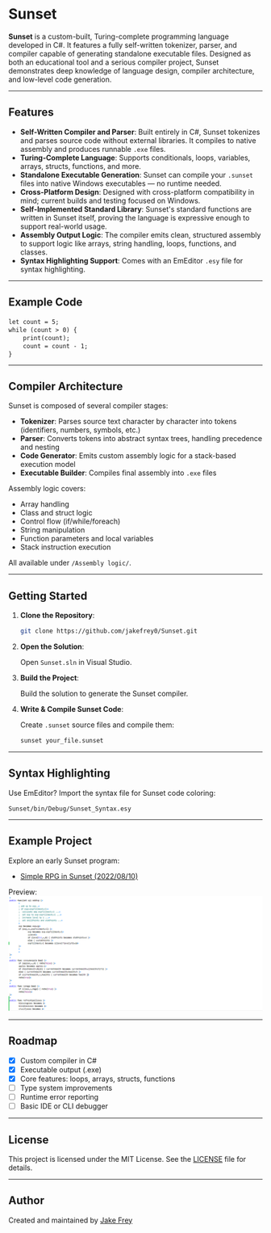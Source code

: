 # Sunset

**Sunset** is a custom-built, Turing-complete programming language developed in C#. It features a fully self-written tokenizer, parser, and compiler capable of generating standalone executable files. Designed as both an educational tool and a serious compiler project, Sunset demonstrates deep knowledge of language design, compiler architecture, and low-level code generation.

---

## Features

- **Self-Written Compiler and Parser**: Built entirely in C#, Sunset tokenizes and parses source code without external libraries. It compiles to native assembly and produces runnable `.exe` files.
- **Turing-Complete Language**: Supports conditionals, loops, variables, arrays, structs, functions, and more.
- **Standalone Executable Generation**: Sunset can compile your `.sunset` files into native Windows executables — no runtime needed.
- **Cross-Platform Design**: Designed with cross-platform compatibility in mind; current builds and testing focused on Windows.
- **Self-Implemented Standard Library**: Sunset's standard functions are written in Sunset itself, proving the language is expressive enough to support real-world usage.
- **Assembly Output Logic**: The compiler emits clean, structured assembly to support logic like arrays, string handling, loops, functions, and classes.
- **Syntax Highlighting Support**: Comes with an EmEditor `.esy` file for syntax highlighting.

---

## Example Code

```sunset
let count = 5;
while (count > 0) {
    print(count);
    count = count - 1;
}
```

---

## Compiler Architecture

Sunset is composed of several compiler stages:

- **Tokenizer**: Parses source text character by character into tokens (identifiers, numbers, symbols, etc.)
- **Parser**: Converts tokens into abstract syntax trees, handling precedence and nesting
- **Code Generator**: Emits custom assembly logic for a stack-based execution model
- **Executable Builder**: Compiles final assembly into `.exe` files

Assembly logic covers:

- Array handling
- Class and struct logic
- Control flow (if/while/foreach)
- String manipulation
- Function parameters and local variables
- Stack instruction execution

All available under `/Assembly logic/`.

---

## Getting Started

1. **Clone the Repository**:

   ```bash
   git clone https://github.com/jakefrey0/Sunset.git
   ```

2. **Open the Solution**:

   Open `Sunset.sln` in Visual Studio.

3. **Build the Project**:

   Build the solution to generate the Sunset compiler.

4. **Write & Compile Sunset Code**:

   Create `.sunset` source files and compile them:
   ```bash
   sunset your_file.sunset
   ```

---

## Syntax Highlighting

Use EmEditor? Import the syntax file for Sunset code coloring:

```
Sunset/bin/Debug/Sunset_Syntax.esy
```

---

## Example Project

Explore an early Sunset program:
- [Simple RPG in Sunset (2022/08/10)](https://github.com/cashsignsesh/Simple-RPG)

Preview:
![Syntax example](https://github.com/cashsignsesh/Sunset/blob/main/Sunset/bin/Debug/Capture.PNG)

---

## Roadmap

- [x] Custom compiler in C#  
- [x] Executable output (.exe)  
- [x] Core features: loops, arrays, structs, functions  
- [ ] Type system improvements  
- [ ] Runtime error reporting  
- [ ] Basic IDE or CLI debugger

---

## License

This project is licensed under the MIT License. See the [LICENSE](LICENSE) file for details.

---

## Author

Created and maintained by [Jake Frey](https://github.com/jakefrey0)
